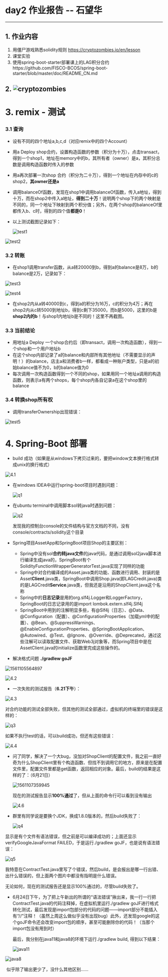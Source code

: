 # day2  作业报告 -- 石望华

------

## 1. 作业内容

1. 用僵尸游戏熟悉solidity规则 https://cryptozombies.io/en/lesson
2. 课堂实验
3. 使用spring-boot-starter部署课上的LAG积分合约https://github.com/FISCO-BCOS/spring-boot-starter/blob/master/doc/README_CN.md

## 2. ![cryptozombies](/images/cryptozombies.png)

# 3. remix - 测试

### 3.1 查询

* 设有不同的四个地址a,b,c,d（对应remix中的四个Account）

* 用a Deploy shop合约，设置构造函数的参数（积分为十万），点击transact，得到一个shop1，地址在memory中的b，其所有者（owner）是a，其积分总数是调用构造函数时传入的参数

* 用a再次部署一次shop 合约（积分为二十万），得到一个地址在内存中的c的shop2，**其owner还是a**

* 调用balanceOf函数，发现在shop1中调用balanceOf函数，传入a地址，得到十万，而在shop2中传入a地址，**得到二十万**！说明两个shop下的两个映射是不同的，同一个地址下映射到两个积分值；另外，在两个shop的balanceOf里都传入b、c时，得到的四个值**都是0**！

* 以上测试截图记录如下：

  ![test1](./images\test1.png)

![test2](./images\test2.png)

### 3.2 转账

* 在shop1调用transfer函数，从a转20000到b，得到a的balance是8万，b的balance是2万，记录如下：

![test3](images/test3.png)

![test4](images/test4.png)

* 在shop2内从a转40000到c，得到a的积分为16万，c的积分为4万；再在shop2内从c转5000到地址b，得到c剩下35000，而b是5000，这里的b是**shop2内的b**！与shop1内地址b是不同的！这里不再截图。

### 3.3 当前结论

* 用地址a Deploy 一个shop合约后（即transact，调用一次构造函数），得到一个shop和一个用户地址b
* 在这个shop内部记录了a的balance和内部所有其他地址（不需要显示的声明！）的balance，店主a和消费者b一样，都看成一种账户类型，只是a的初始balance值不为0，b的balance值为0
* 每次调用一次构造函数得到一个不同的shop，如果用同一个地址a调用的构造函数，则表示a有两个shops，每个shop内各自记录a在这个shop里的balance

### 3.4 转换shop所有权

* 调用transferOwnership出现错误：

![test5](images/test5.png)

# 4. Spring-Boot 部署

* build 成功（如果是从windows下拷贝过来的，要把window文本换行格式转成unix的换行格式）

![4.1](images/4.1.png)

* 在windows IDEA中运行spring-boot项目时遇到问题：

  ![q1](images/q1.png)

* 在ubuntu terminal中调用脚本sol转java时遇到问题：

  ![q2](images/q2.png)

  发现我的控制台console的文件结构与官方文档的不同，没有console/contracts/solidity这个目录

* Spring项目AssetApp和SpringBoot项目Shop的主要区别：

  * Spring中没有sol**合约转java文件**的java代码，是通过调用sol2java脚本进行编译生成java的，SpringBoot有个SolidityFunctionWrapperGeneratorTest.java实现了同样的功能
  * Spring中对合约编译成的Asset.java类的功能、函数进行调用、封装的是Asset**Client**.java类，SpringBoot中调用Shop.java(即LAGCredit.java)类的是LAGCredit**Service**.java类，但我还是沿用的ShopClient.java这个名称
  * Spring中的**日志记录**是用的org.slf4j.Logger和LoggerFactory，SpringBoot的日志记录用的是import lombok.extern.slf4j.Slf4j
  * SpringBoot中用到的注解明显多些，有@Slf4j（日志）、@Data、@Configuration（配置）、@ConfigurationProperties（加载yml中的配置）、@Bean、@SuppressWarnings、@EnableConfigurationProperties、@SpringBootApplication、@Autowired、@Test、@Ignore、@Override、@Deprecated，通过这些注解可以读取配置文件、获取Web3j对象等，而Spring项目中是在AssetClient.java的initialize函数里完成这些操作的。

* 解决格式问题  **./gradlew goJF**

![1561105564897](images/4.5.png)

![4.2](images/4.2.png)

* 一次失败的测试报告（**6.21下午**）：

![4.3](images/4.3.png)

对合约功能的测试全部失败，但其他的测试全部通过，虚拟机的终端里的错误是这样的：

![q3](images/q3.png)

如果不执行test的话，可以build成功，但还有这些错误：

![4.4](images/4.4.png)

* 问了同学，解决了一个大bug，没加对ShopClient的配置文件，我之前一直好奇为什么ShopClient里有个构造函数、但找不到调用它的地方，原来是在配置文件里，配置文件里都是get函数，返回相应的对象。最后，build的结果是这样的了：（6月21日）

  ![1561107359945](images/4.7.png)

  现在的测试报告显示**100%通过**了，但从上面的命令行可以看到没有输出

  ![4.6](images/4.6.png)

* 群里有同学说是要换个JDK，换成1.8.0版本的，然后build失败了：

  ![q4](images/q4.png)

显示是有个文件有语法错误，但之前是可以编译成功的；上面还显示verifyGoogleJavaFormat FAILED，于是运行./gradlew goJF，也是说有语法错误：

![q5](images/q5.png)

我特意在ContractTest.java里写了个错误，然后build，是会报出是哪一行出错、出什么错误的，但上面两个图片中都没有指明是什么错误。

无论如何，现在的测试报告还是显示100%通过的，尽管build失败了。

* 6月24日下午，为了把上午新出的所谓的“语法错误”揪出来，我一行一行把ContractTest.java的代码注释掉，在虚拟机里运行./gradlew goJF进行格式转化测试，最后发现是import包部分的代码的问题——import部分不能插入有“//”注释！（虽然上周这么做似乎没有出现bug）此外，还发现google的这个goJF命令还会改变import包的顺序，甚至可能删除你的代码！（当那个import包没有用到时）

  最后，我分别在java11和java8的环境下运行./gradlew build, 得到以下结果：

  ![java11](images/java11.png)

![java8](images/java8.png)

​	似乎除了输出更少了，没什么其他区别......

